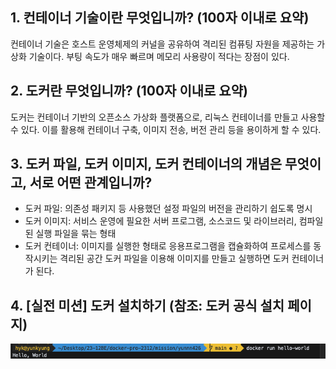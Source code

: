 ## 1. 컨테이너 기술이란 무엇입니까? (100자 이내로 요약)

컨테이너 기술은 호스트 운영체제의 커널을 공유하여 격리된 컴퓨팅 자원을 제공하는 가상화 기술이다. 부팅 속도가 매우 빠르며 메모리 사용량이 적다는 장점이 있다.

## 2. 도커란 무엇입니까? (100자 이내로 요약)

도커는 컨테이너 기반의 오픈소스 가상화 플랫폼으로, 리눅스 컨테이너를 만들고 사용할 수 있다. 이를 활용해 컨테이너 구축, 이미지 전송, 버전 관리 등을 용이하게 할 수 있다.

## 3. 도커 파일, 도커 이미지, 도커 컨테이너의 개념은 무엇이고, 서로 어떤 관계입니까?

- 도커 파일: 의존성 패키지 등 사용했던 설정 파일의 버전을 관리하기 쉽도록 명시
- 도커 이미지: 서비스 운영에 필요한 서버 프로그램, 소스코드 및 라이브러리, 컴파일된 실행 파일을 묶는 형태
- 도커 컨테이너: 이미지를 실행한 형태로 응용프로그램을 캡슐화하여 프로세스를 동작시키는 격리된 공간
  도커 파일을 이용해 이미지를 만들고 실행하면 도커 컨테이너가 된다.

## 4. [실전 미션] 도커 설치하기 (참조: 도커 공식 설치 페이지)

![Alt text](capture.png)
